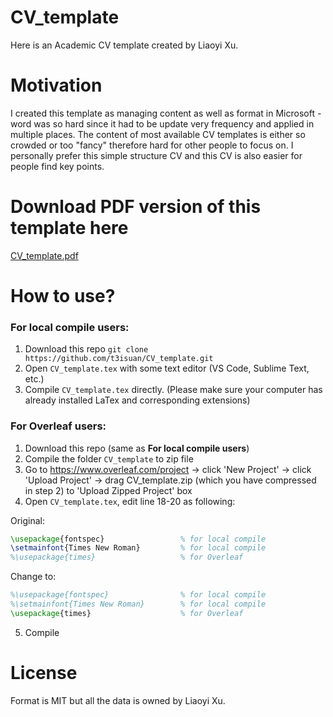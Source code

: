 # CV_template
Here is an Academic CV template created by Liaoyi Xu.
# Motivation
I created this template as managing content as well as format in Microsoft - word was so hard since it had to be update very frequency and applied in multiple places. The content of most available CV templates is either so crowded or too "fancy" therefore hard for other people to focus on. I personally prefer this simple structure CV and this CV is also easier for people find key points.
# Download PDF version of this template here
[CV_template.pdf](https://github.com/t3isuan/CV_template/files/6215439/CV_template.pdf)
# How to use?
### For local compile users:
1. Download this repo ```git clone https://github.com/t3isuan/CV_template.git``` 
2. Open ``CV_template.tex`` with some text editor (VS Code, Sublime Text, etc.)
3. Compile ``CV_template.tex`` directly. 
(Please make sure your computer has already installed LaTex and corresponding extensions)
### For Overleaf users:
1. Download this repo (same as **For local compile users**)
2. Compile the folder ``CV_template`` to zip file
3. Go to https://www.overleaf.com/project -> click 'New Project' -> click 'Upload Project' -> drag CV_template.zip (which you have compressed in step 2) to 'Upload Zipped Project' box
4. Open ``CV_template.tex``, edit line 18-20 as following:

Original:
```latex
\usepackage{fontspec}                 % for local compile
\setmainfont{Times New Roman}         % for local compile
%\usepackage{times}                   % for Overleaf
```
Change to:
```latex
%\usepackage{fontspec}                % for local compile
%\setmainfont{Times New Roman}        % for local compile
\usepackage{times}                    % for Overleaf
```
5. Compile
# License
Format is MIT but all the data is owned by Liaoyi Xu.
